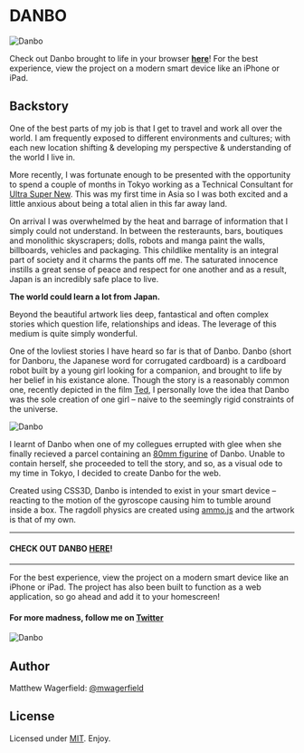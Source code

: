 # DANBO

![Danbo][help]

Check out Danbo brought to life in your browser **[here][demo]**! For the best
experience, view the project on a modern smart device like an iPhone or iPad.

## Backstory

One of the best parts of my job is that I get to travel and work all over the
world. I am frequently exposed to different environments and cultures; with each
new location shifting & developing my perspective & understanding of the world
I live in.

More recently, I was fortunate enough to be presented with the opportunity to
spend a couple of months in Tokyo working as a Technical Consultant for
[Ultra Super New][usn]. This was my first time in Asia so I was both excited and
a little anxious about being a total alien in this far away land.

On arrival I was overwhelmed by the heat and barrage of information that I
simply could not understand. In between the resteraunts, bars, boutiques and
monolithic skyscrapers; dolls, robots and manga paint the walls, billboards,
vehicles and packaging. This childlike mentality is an integral part of society
and it charms the pants off me. The saturated innocence instills a great sense
of peace and respect for one another and as a result, Japan is an incredibly
safe place to live.

**The world could learn a lot from Japan.**

Beyond the beautiful artwork lies deep, fantastical and often complex stories
which question life, relationships and ideas. The leverage of this medium is
quite simply wonderful.

One of the lovliest stories I have heard so far is that of Danbo. Danbo (short
for Danboru, the Japanese word for corrugated cardboard) is a cardboard robot
built by a young girl looking for a companion, and brought to life by her belief
in his existance alone. Though the story is a reasonably common one, recently
depicted in the film [Ted][ted], I personally love the idea that Danbo was the
sole creation of one girl – naive to the seemingly rigid constraints of the
universe.

![Danbo][yotsuba]

I learnt of Danbo when one of my collegues errupted with glee when she finally
recieved a parcel containing an [80mm figurine][amazon] of Danbo. Unable to
contain herself, she proceeded to tell the story, and so, as a visual ode to my
time in Tokyo, I decided to create Danbo for the web.

Created using CSS3D, Danbo is intended to exist in your smart device – reacting
to the motion of the gyroscope causing him to tumble around inside a box. The
ragdoll physics are created using [ammo.js][ammo] and the artwork is that of my
own.

---

#### CHECK OUT DANBO **[HERE][demo]**!

---

For the best experience, view the project on a modern smart device like an
iPhone or iPad. The project has also been built to function as a web
application, so go ahead and add it to your homescreen!

#### For more madness, follow me on [Twitter][twitter]

![Danbo][shoes]

## Author

Matthew Wagerfield: [@mwagerfield][twitter]

## License

Licensed under [MIT][mit]. Enjoy.

[demo]: http://wagerfield.github.com/danbo/
[twitter]: http://twitter.com/mwagerfield
[mit]: http://www.opensource.org/licenses/mit-license.php
[help]: http://farm3.staticflickr.com/2795/4522244501_42029bd8be_b.jpg
[yotsuba]: http://farm9.staticflickr.com/8017/7159970615_94287b6770_z.jpg
[shoes]: http://d75822.medialib.glogster.com/adeesyagausper/media/2f/2f5fd06f67f2234eebde2d27337f0318a020f8ae/shoes.jpg
[usn]: http://ultrasupernew.com/
[ted]: http://www.imdb.com/title/tt1637725/
[amazon]: http://www.amazon.com/Revoltech-Danboard-Yotsuba-Amazon-co-jp-Version/dp/B001R23RS2/ref=sr_1_1?s=toys-and-games&ie=UTF8&qid=1375591136&sr=1-1&keywords=danbo
[ammo]: https://github.com/kripken/ammo.js/
